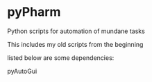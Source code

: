 # pyPharm
Python scripts for automation of mundane tasks 

This includes my old scripts from the beginning

listed below are some dependencies:


pyAutoGui
